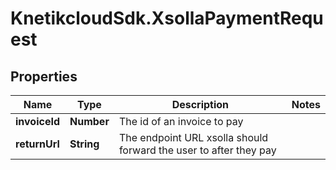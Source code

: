 # KnetikcloudSdk.XsollaPaymentRequest

## Properties
Name | Type | Description | Notes
------------ | ------------- | ------------- | -------------
**invoiceId** | **Number** | The id of an invoice to pay | 
**returnUrl** | **String** | The endpoint URL xsolla should forward the user to after they pay | 


